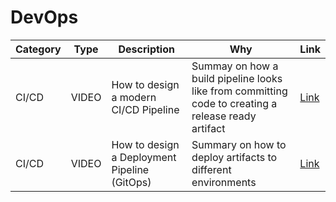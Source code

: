 # DevOps

| Category | Type  | Description                                  | Why                                                                                                 | Link                                                |
| -------- | ----- | -------------------------------------------- | --------------------------------------------------------------------------------------------------- | --------------------------------------------------- |
| CI/CD    | VIDEO | How to design a modern CI/CD Pipeline        | Summay on how a build pipeline looks like from committing code to creating a release ready artifact | [Link](https://www.youtube.com/watch?v=KnSBNd3b0qI) |
| CI/CD    | VIDEO | How to design a Deployment Pipeline (GitOps) | Summary on how to deploy artifacts to different environments                                        | [Link](https://www.youtube.com/watch?v=pJ9f7w4AxtU) |

